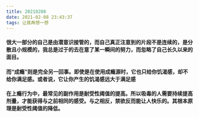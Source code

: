```yaml
---
title: 20210208
date: 2021-02-08 23:43:37
tags: 让我再想一想
---
```

#### 很大一部分的自己是由潜意识接管的，而自己真正注意到的片段不是连续的，是分散且小规模的，我总是过于的去在意了某一瞬间的努力，而忽略了自己长久以来的面目。
#### 而“成瘾”则是完全另一回事。即使是在使用成瘾源时，它也只给你饥渴感，却不给你满足感。或者说，它让你产生的饥渴感远大于满足感
#### 在上瘾行为中，最常见的副作用是耐受性阈值的提高。所以吸毒的人需要持续提高剂量，才能获得与之前相同的感受。与之相反，禁欲反而能让人快乐的。其根本原理是耐受性阈值的降低。